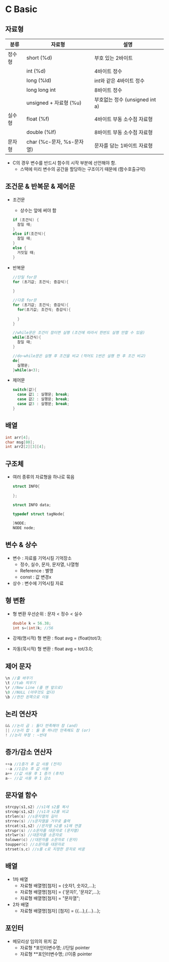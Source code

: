 # C Basic

## 자료형

| 분류   | 자료형                    | 설명                           |
| ------ | ------------------------- | ------------------------------ |
| 정수형 | short (%d)                | 부호 있는 2바이트              |
|        | int (%d)                  | 4바이트 정수                   |
|        | long (%ld)                | int와 같은 4바이트 정수        |
|        | long long int             | 8바이트 정수                   |
|        | unsigned + 자료형 (%u)    | 부호없는 정수 (unsigned int a) |
| 실수형 | float (%f)                | 4바이트 부동 소수점 자료형     |
|        | double (%lf)              | 8바이트 부동 소수점 자료형     |
| 문자형 | char (%c-문자, %s-문자열) | 문자를 담는 1바이트 자료형     |

* C의 경우 변수를 반드시 함수의 시작 부분에 선언해야 함.
  * 스택에 미리 변수의 공간을 할당하는 구조이기 때문에 (함수호출규약)

## 조건문 & 반복문 & 제어문

* 조건문

  * 상수는 앞에 써야 함 

  ```c
  if (조건식) {
    참일 때;
  }
  else if(조건식){
    참일 때;
  }
  else {
    거짓일 때;
  }
  ```

* 반복문

  ```c
  //단일 for문
  for (초기값; 조건식; 증감식){
    
  }
  
  //다중 for문
  for (초기값; 조건식; 증감식){
    for(초기값; 조건식; 증감식){
      
    }
  }
  ```

  ```c
  //while문은 조건이 참이면 실행 (조건에 따라서 한번도 실행 안할 수 있음)
  while(조건식){
    참일 때;
  }
  ```

  ```c
  //do~while문은 실행 후 조건을 비교 (적어도 1번은 실행 한 후 조건 비교)
  do{
    실행문;
  }while(a<3);
  ```

* 제어문

  ```c
  switch(값){
    case 값1 : 실행문; break;
    case 값2 : 실행문; break;
    case 값3 : 실행문; break;
  }
  ```

  

## 배열

```c
int arr[4];
char msg[80];
int arr2[2][3][4];
```

## 구조체

* 여러 종류의 자료형을 하나로 묶음

  ```c
  struct INFO{
    
  };
  
  struct INFO data;
  
  typedef struct tagNode{
    
  }NODE;
  NODE node;
  ```

## 변수 & 상수

* 변수 : 자료를 기억시킬 기억장소
  * 정수, 실수, 문자, 문자열, 나열형
  * Reference : 별명
  * const : 값 변경x
* 상수 : 변수에 기억시킬 자료

## 형 변환

* 형 변환 우선순위 : 문자 < 정수 < 실수

  ```c
  double k = 56.38;
  int s=(int)k; //56
  ```

* 강제(명시적) 형 변환 : float avg = (float)tot/3;

* 자동(묵시적) 형 변환 : float avg = tot/3.0;

## 제어 문자

```c
\n //줄 바꾸기
\t //tab 띄우기
\r //New Line (줄 맨 앞으로)
\0 //NULL (아무것도 없다)
\b //한칸 왼쪽으로 이동
```

## 논리 연산자

```c
&& //논리 곱 : 둘다 만족해야 참 (and)
|| //논리 합 : 둘 중 하나만 만족해도 참 (or)
! //논리 부정 : ~반대
```

## 증가/감소 연산자

```c
++a //1증가 후 값 사용 (전치)
--a //1감소 후 값 사용
a++ //값 사용 후 1 증가 (후치)
a-- //값 사용 후 1 감소
```

## 문자열 함수

```c
strcpy(s1,s2) //s1에 s2를 복사
strcmp(s1,s2) //s1과 s2를 비교
strlen(s) //s문자열의 길이
strrev(s) //s문자열을 거꾸로 출력
strcat(s1,s2) //문자열 s2를 s1에 연결
strupr(s) //소문자를 대문자로 (문자열)
strlwr(s) //대문자를 소문자로
tolower(c) //대문자를 소문자로 (문자)
toupper(c) //소문자를 대문자로
strset(s,c) //s를 c로 지정한 문자로 바꿈
```

## 배열

* 1차 배열
  * 자료형 배열명[첨자] = {숫자1, 숫자2,...};
  * 자료형 배열명[첨자] = {'문자1', '문자2',...};
  * 자료형 배열명[첨자] = "문자열";
* 2차 배열
  * 자료형 배열명[첨자] [첨자] = {{...},{...}...};

## 포인터

* 메모리상 임의의 위치 값
  * 자료형 *포인터변수명; //단일 pointer
  * 자료형 **포인터변수명; //이중 pointer